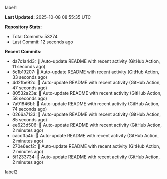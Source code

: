 
label1 
<!-- ACTIVITY_START -->
**Last Updated:** 2025-10-08 08:55:35 UTC

**Repository Stats:**
- Total Commits: 53274
- Last Commit: 12 seconds ago

**Recent Commits:**
- da7c1a4d3: 🤖 Auto-update README with recent activity (GitHub Action, 11 seconds ago)
- 5c1b19207: 🤖 Auto-update README with recent activity (GitHub Action, 33 seconds ago)
- 4d2fbe92c: 🤖 Auto-update README with recent activity (GitHub Action, 47 seconds ago)
- 80532a23a: 🤖 Auto-update README with recent activity (GitHub Action, 58 seconds ago)
- 7a91846bf: 🤖 Auto-update README with recent activity (GitHub Action, 74 seconds ago)
- 0266a7133: 🤖 Auto-update README with recent activity (GitHub Action, 85 seconds ago)
- ee623d506: 🤖 Auto-update README with recent activity (GitHub Action, 2 minutes ago)
- caccffa4b: 🤖 Auto-update README with recent activity (GitHub Action, 2 minutes ago)
- 270e6ecf2: 🤖 Auto-update README with recent activity (GitHub Action, 2 minutes ago)
- 5f1233734: 🤖 Auto-update README with recent activity (GitHub Action, 2 minutes ago)
<!-- ACTIVITY_END -->

label2
